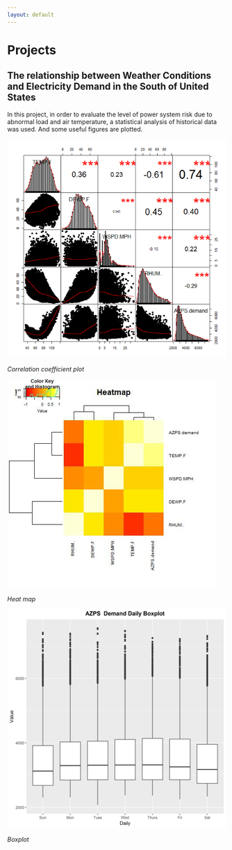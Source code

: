 ```yaml
---
layout: default
---
```



# [](#header-1)Projects

## [](#header-2)The relationship between Weather Conditions and Electricity Demand in the South of United States

In this project, in order to evaluate the level of power system risk due to abnormal load and air temperature, a statistical analysis of historical data was used. And some useful figures are plotted.


![](weather-1.png)

*Correlation coefficient plot*

![](weather-2.png)

*Heat map*

![](weather-3.png)

*Boxplot*
